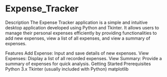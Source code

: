 # Expense_Tracker
Description
The Expense Tracker application is a simple and intuitive desktop application developed using Python and Tkinter. It allows users to manage their personal expenses efficiently by providing functionalities to add new expenses, view a list of all expenses, and view a summary of expenses.

Features
Add Expense: Input and save details of new expenses.
View Expenses: Display a list of all recorded expenses.
View Summary: Provide a summary of expenses for quick analysis.
Getting Started
Prerequisites
Python 3.x
Tkinter (usually included with Python)
matplotlib
